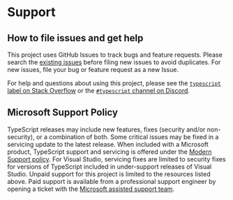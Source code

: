# Support

## How to file issues and get help

This project uses GitHub Issues to track bugs and feature requests. Please search the [existing issues](https://github.com/microsoft/TypeScript/issues) before filing new issues to avoid duplicates. For new issues, file your bug or feature request as a new Issue.

For help and questions about using this project, please see the [`typescript` label on Stack Overflow](https://stackoverflow.com/questions/tagged/typescript) or the [`#typescript` channel on Discord](https://discord.com/invite/typescript).

## Microsoft Support Policy

TypeScript releases may include new features, fixes (security and/or non-security), or a combination of both. Some critical issues may be fixed in a servicing update to the latest release. When included with a Microsoft product, TypeScript support and servicing is offered under the [Modern Support policy](https://learn.microsoft.com/lifecycle/policies/modern). For Visual Studio, servicing fixes are limited to security fixes for versions of TypeScript included in under-support releases of Visual Studio. Unpaid support for this project is limited to the resources listed above. Paid support is available from a professional support engineer by opening a ticket with the [Microsoft assisted support team](https://support.serviceshub.microsoft.com/supportforbusiness/onboarding).
